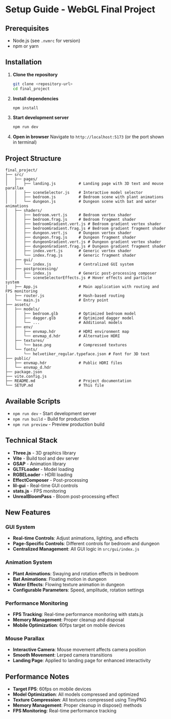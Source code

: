 # Setup Guide - WebGL Final Project

## Prerequisites
- Node.js (see `.nvmrc` for version)
- npm or yarn

## Installation

1. **Clone the repository**
   ```bash
   git clone <repository-url>
   cd final_project
   ```

2. **Install dependencies**
   ```bash
   npm install
   ```

3. **Start development server**
   ```bash
   npm run dev
   ```

4. **Open in browser**
   Navigate to `http://localhost:5173` (or the port shown in terminal)

## Project Structure

```
final_project/
├── src/
│   ├── pages/
│   │   ├── landing.js          # Landing page with 3D text and mouse parallax
│   │   ├── sceneSelector.js    # Interactive model selector
│   │   ├── bedroom.js          # Bedroom scene with plant animations
│   │   └── dungeon.js          # Dungeon scene with bat and water animations
│   ├── shaders/
│   │   ├── bedroom.vert.js     # Bedroom vertex shader
│   │   ├── bedroom.frag.js     # Bedroom fragment shader
│   │   ├── bedroomGradient.vert.js # Bedroom gradient vertex shader
│   │   ├── bedroomGradient.frag.js # Bedroom gradient fragment shader
│   │   ├── dungeon.vert.js     # Dungeon vertex shader
│   │   ├── dungeon.frag.js     # Dungeon fragment shader
│   │   ├── dungeonGradient.vert.js # Dungeon gradient vertex shader
│   │   ├── dungeonGradient.frag.js # Dungeon gradient fragment shader
│   │   ├── index.vert.js       # Generic vertex shader
│   │   └── index.frag.js       # Generic fragment shader
│   ├── gui/
│   │   └── index.js            # Centralized GUI system
│   ├── postprocessing/
│   │   ├── index.js            # Generic post-processing composer
│   │   └── sceneSelectorEffects.js # Hover effects and particle system
│   ├── App.js                  # Main application with routing and FPS monitoring
│   ├── router.js               # Hash-based routing
│   └── main.js                 # Entry point
├── assets/
│   ├── models/
│   │   ├── bedroom.glb         # Optimized bedroom model
│   │   ├── dagger.glb          # Optimized dagger model
│   │   └── ...                 # Additional models
│   ├── env/
│   │   ├── envmap.hdr          # HDRI environment map
│   │   └── envmap_d.hdr        # Alternative HDRI
│   ├── textures/
│   │   └── base.png            # Compressed textures
│   └── fonts/
│       └── helvetiker_regular.typeface.json # Font for 3D text
├── public/
│   ├── envmap.hdr              # Public HDRI files
│   └── envmap_d.hdr
├── package.json
├── vite.config.js
├── README.md                   # Project documentation
└── SETUP.md                    # This file
```

## Available Scripts

- `npm run dev` - Start development server
- `npm run build` - Build for production
- `npm run preview` - Preview production build

## Technical Stack

- **Three.js** - 3D graphics library
- **Vite** - Build tool and dev server
- **GSAP** - Animation library
- **GLTFLoader** - Model loading
- **RGBELoader** - HDRI loading
- **EffectComposer** - Post-processing
- **lil-gui** - Real-time GUI controls
- **stats.js** - FPS monitoring
- **UnrealBloomPass** - Bloom post-processing effect

## New Features

### GUI System
- **Real-time Controls**: Adjust animations, lighting, and effects
- **Page-Specific Controls**: Different controls for bedroom and dungeon
- **Centralized Management**: All GUI logic in `src/gui/index.js`

### Animation System
- **Plant Animations**: Swaying and rotation effects in bedroom
- **Bat Animations**: Floating motion in dungeon
- **Water Effects**: Flowing texture animation in dungeon
- **Configurable Parameters**: Speed, amplitude, rotation settings

### Performance Monitoring
- **FPS Tracking**: Real-time performance monitoring with stats.js
- **Memory Management**: Proper cleanup and disposal
- **Mobile Optimization**: 60fps target on mobile devices

### Mouse Parallax
- **Interactive Camera**: Mouse movement affects camera position
- **Smooth Movement**: Lerped camera transitions
- **Landing Page**: Applied to landing page for enhanced interactivity

## Performance Notes

- **Target FPS**: 60fps on mobile devices
- **Model Optimization**: All models compressed and optimized
- **Texture Compression**: All textures compressed using TinyPNG
- **Memory Management**: Proper cleanup in dispose() methods
- **FPS Monitoring**: Real-time performance tracking
